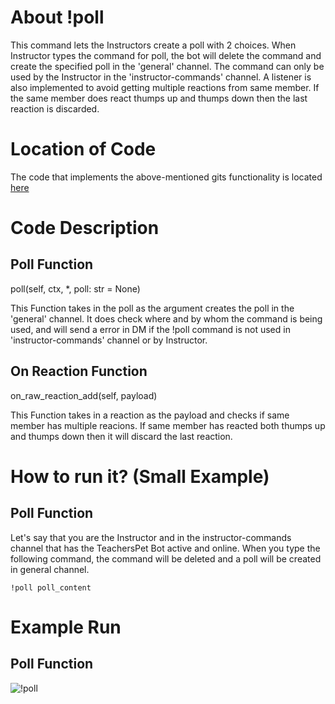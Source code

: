 # About !poll
This command lets the Instructors create a poll with 2 choices. When Instructor types the command for poll, 
the bot will delete the command and create the specified poll in the 'general' channel. The command can only be used by the Instructor in the 'instructor-commands' channel.
A listener is also implemented to avoid getting multiple reactions from same member. If the same member does react thumps up and thumps down then the last reaction is discarded.
# Location of Code
The code that implements the above-mentioned gits functionality is located [here](https://github.com/War-Keeper/TeachersPetBot/blob/main/cogs/polling.py)

# Code Description
## Poll Function

poll(self, ctx, *, poll: str = None)

This Function takes in the poll as the argument creates the poll in the 'general' channel. 
It does check where and by whom the command is being used, and will send a error in DM if the !poll command is not used in 'instructor-commands' channel or by Instructor.

## On Reaction Function

on_raw_reaction_add(self, payload)


This Function takes in a reaction as the payload and checks if same member has multiple reacions.
If same member has reacted both thumps up and thumps down then it will discard the last reaction.

# How to run it? (Small Example)
## Poll Function
Let's say that you are the Instructor and in the instructor-commands channel that has the TeachersPet Bot active and online. 
When you type the following command, the command will be deleted and a poll will be created in general channel.
```
!poll poll_content
```

# Example Run
## Poll Function
![!poll](https://github.com/War-Keeper/TeachersPetBot/blob/main/images/gifs/polling/poll.gif)